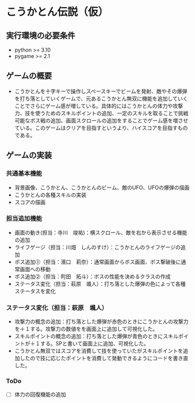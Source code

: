 # こうかとん伝説（仮）
## 実行環境の必要条件
* python >= 3.10
* pygame >= 2.1

## ゲームの概要
* こうかとんを十字キーで操作しスペースキーでビームを発射、敵やその爆弾を打ち落としていくゲームで、元あるこうかとん無双に機能を追加していくことでさらにゲーム感が増している。具体的にはこうかとんの体力や攻撃力、技を使うためのスキルポイントの追加、一定のスキルを取ることで挑戦可能なボス戦の追加、画面スクロールの追加をすることでゲーム感を増させている。このゲームはクリアを目指すというより、ハイスコアを目指すものである。

## ゲームの実装

### 共通基本機能
* 背景画像、こうかとん、こうかとんのビーム、敵のUFO、UFOの爆弾の描画
* こうかとんの各種スキルの実装
* スコアの描画

### 担当追加機能
* 画面の動き(担当：寺川　竣祐)：横スクロール、敵を右から表示させる機能の追加
* ライフゲージ（担当：川畑　しんのすけ）：こうかとんのライフゲージの追加
* ボス追加⓵（担当：濱口　莉奈）：通常画面からボス画面、ボス撃破後に通常画面への移動
* ボス追加⓶（担当：町田　拓斗）：ボスの性能を決めるクラスの作成
* ステータス変化（担当：萩原　颯人）：打ち落とした爆弾の色によって各種ステータスを変化

### ステータス変化（担当：萩原　颯人）
* 攻撃力の概念の追加：打ち落とした爆弾が赤色のときにこうかとんの攻撃力を＋１する。攻撃力の数値をを画面上に追加して可視化した。
* スキルポイントの概念の追加：打ち落とした爆弾が青色のときにスキルポイントが＋１する。SPと書いて画面上に追加、可視化した。
* こうかとん無双ではスコアを消費して技を使っていたがスキルポイントを追加したので技に応じたポイントを消費して発動できるようにコードを書き直した。

### ToDo
- [ ] 体力の回復機能の追加